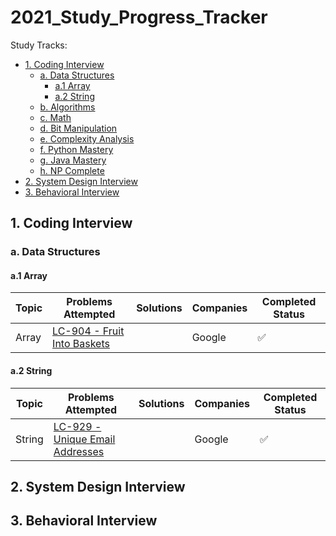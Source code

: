 # 2021_Study_Progress_Tracker

Study Tracks:
* [1. Coding Interview](#1-coding-interview)
  - [a. Data Structures](#a-data-structures)
    - [a.1 Array](#a1-array)    
    - [a.2 String](#a2-string)    
  - [b. Algorithms](#b-algorithms)
  - [c. Math](#c-math)
  - [d. Bit Manipulation](#d-bit-manipulation)
  - [e. Complexity Analysis](#e-complexity-analysis)
  - [f. Python Mastery](#f-python-mastery)
  - [g. Java Mastery](#g-java-mastery)
  - [h. NP Complete](#h-np-complete)
* [2. System Design Interview](#6-system-design-interview)
* [3. Behavioral Interview](#6-basic-system-design-and-algorithm)


## 1. Coding Interview

### a. Data Structures

#### a.1 Array
| Topic  | Problems Attempted | Solutions | Companies | Completed Status  |
| ------ | -----------------  | --------- | --------- | ----------------- |
| Array | [LC-904 - Fruit Into Baskets](https://leetcode.com/problems/fruit-into-baskets/) |           | Google          | :white_check_mark: |

#### a.2 String
| Topic  | Problems Attempted | Solutions | Companies | Completed Status  |
| ------ | -----------------  | --------- | --------- | ----------------- |
| String | [LC-929 - Unique Email Addresses](https://leetcode.com/problems/unique-email-addresses/) |           | Google    | :white_check_mark: |


## 2. System Design Interview

## 3. Behavioral Interview
